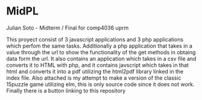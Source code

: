 # MidPL
Julian Soto - Midterm / Final for comp4036 uprm

This proyect consist of 3 javascript applications and 3 php applications which perfom the same tasks. Additionally a php application that takes in a value through 
the url to show the functionality of the get methods in obtaing data form the url.
It also contains an application which takes in a csv file and converts it to HTML with php, and it contains  javscript which takes in that html and
converts it into a pdf utilizing the html2pdf library linked in the index file.
Also attached is my attempt to make a version of the classic 15puzzle game utilizing elm, this is only source code since it does not work.
Finally there is a button linking to this repository
